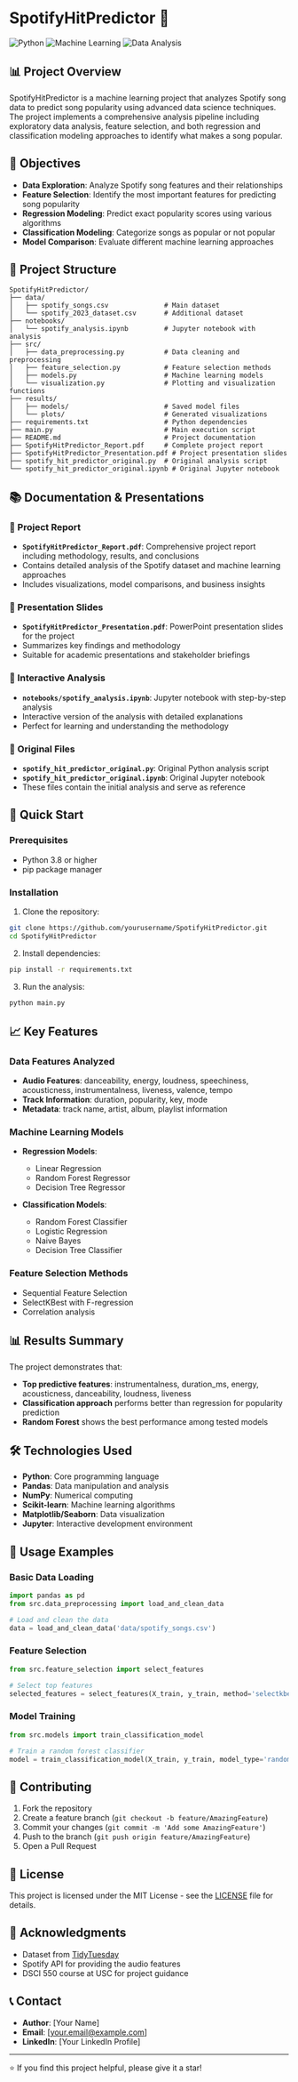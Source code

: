 # SpotifyHitPredictor 🎵

![Python](https://img.shields.io/badge/Python-3.8+-blue.svg)
![Machine Learning](https://img.shields.io/badge/Machine%20Learning-Scikit--learn-orange.svg)
![Data Analysis](https://img.shields.io/badge/Data%20Analysis-Pandas-green.svg)

## 📊 Project Overview

SpotifyHitPredictor is a machine learning project that analyzes Spotify song data to predict song popularity using advanced data science techniques. The project implements a comprehensive analysis pipeline including exploratory data analysis, feature selection, and both regression and classification modeling approaches to identify what makes a song popular.

## 🎯 Objectives

- **Data Exploration**: Analyze Spotify song features and their relationships
- **Feature Selection**: Identify the most important features for predicting song popularity
- **Regression Modeling**: Predict exact popularity scores using various algorithms
- **Classification Modeling**: Categorize songs as popular or not popular
- **Model Comparison**: Evaluate different machine learning approaches

## 📁 Project Structure

```
SpotifyHitPredictor/
├── data/
│   ├── spotify_songs.csv              # Main dataset
│   └── spotify_2023_dataset.csv       # Additional dataset
├── notebooks/
│   └── spotify_analysis.ipynb         # Jupyter notebook with analysis
├── src/
│   ├── data_preprocessing.py          # Data cleaning and preprocessing
│   ├── feature_selection.py           # Feature selection methods
│   ├── models.py                      # Machine learning models
│   └── visualization.py               # Plotting and visualization functions
├── results/
│   ├── models/                        # Saved model files
│   └── plots/                         # Generated visualizations
├── requirements.txt                   # Python dependencies
├── main.py                            # Main execution script
├── README.md                          # Project documentation
├── SpotifyHitPredictor_Report.pdf     # Complete project report
├── SpotifyHitPredictor_Presentation.pdf # Project presentation slides
├── spotify_hit_predictor_original.py  # Original analysis script
└── spotify_hit_predictor_original.ipynb # Original Jupyter notebook
```

## 📚 Documentation & Presentations

### 📄 Project Report
- **`SpotifyHitPredictor_Report.pdf`**: Comprehensive project report including methodology, results, and conclusions
- Contains detailed analysis of the Spotify dataset and machine learning approaches
- Includes visualizations, model comparisons, and business insights

### 🎤 Presentation Slides
- **`SpotifyHitPredictor_Presentation.pdf`**: PowerPoint presentation slides for the project
- Summarizes key findings and methodology
- Suitable for academic presentations and stakeholder briefings

### 📓 Interactive Analysis
- **`notebooks/spotify_analysis.ipynb`**: Jupyter notebook with step-by-step analysis
- Interactive version of the analysis with detailed explanations
- Perfect for learning and understanding the methodology

### 📜 Original Files
- **`spotify_hit_predictor_original.py`**: Original Python analysis script
- **`spotify_hit_predictor_original.ipynb`**: Original Jupyter notebook
- These files contain the initial analysis and serve as reference

## 🚀 Quick Start

### Prerequisites

- Python 3.8 or higher
- pip package manager

### Installation

1. Clone the repository:
```bash
git clone https://github.com/yourusername/SpotifyHitPredictor.git
cd SpotifyHitPredictor
```

2. Install dependencies:
```bash
pip install -r requirements.txt
```

3. Run the analysis:
```bash
python main.py
```

## 📈 Key Features

### Data Features Analyzed
- **Audio Features**: danceability, energy, loudness, speechiness, acousticness, instrumentalness, liveness, valence, tempo
- **Track Information**: duration, popularity, key, mode
- **Metadata**: track name, artist, album, playlist information

### Machine Learning Models
- **Regression Models**:
  - Linear Regression
  - Random Forest Regressor
  - Decision Tree Regressor

- **Classification Models**:
  - Random Forest Classifier
  - Logistic Regression
  - Naive Bayes
  - Decision Tree Classifier

### Feature Selection Methods
- Sequential Feature Selection
- SelectKBest with F-regression
- Correlation analysis

## 📊 Results Summary

The project demonstrates that:
- **Top predictive features**: instrumentalness, duration_ms, energy, acousticness, danceability, loudness, liveness
- **Classification approach** performs better than regression for popularity prediction
- **Random Forest** shows the best performance among tested models

## 🛠️ Technologies Used

- **Python**: Core programming language
- **Pandas**: Data manipulation and analysis
- **NumPy**: Numerical computing
- **Scikit-learn**: Machine learning algorithms
- **Matplotlib/Seaborn**: Data visualization
- **Jupyter**: Interactive development environment

## 📝 Usage Examples

### Basic Data Loading
```python
import pandas as pd
from src.data_preprocessing import load_and_clean_data

# Load and clean the data
data = load_and_clean_data('data/spotify_songs.csv')
```

### Feature Selection
```python
from src.feature_selection import select_features

# Select top features
selected_features = select_features(X_train, y_train, method='selectkbest', k=7)
```

### Model Training
```python
from src.models import train_classification_model

# Train a random forest classifier
model = train_classification_model(X_train, y_train, model_type='random_forest')
```

## 🤝 Contributing

1. Fork the repository
2. Create a feature branch (`git checkout -b feature/AmazingFeature`)
3. Commit your changes (`git commit -m 'Add some AmazingFeature'`)
4. Push to the branch (`git push origin feature/AmazingFeature`)
5. Open a Pull Request

## 📄 License

This project is licensed under the MIT License - see the [LICENSE](LICENSE) file for details.

## 🙏 Acknowledgments

- Dataset from [TidyTuesday](https://github.com/rfordatascience/tidytuesday)
- Spotify API for providing the audio features
- DSCI 550 course at USC for project guidance

## 📞 Contact

- **Author**: [Your Name]
- **Email**: [your.email@example.com]
- **LinkedIn**: [Your LinkedIn Profile]

---

⭐ If you find this project helpful, please give it a star! 